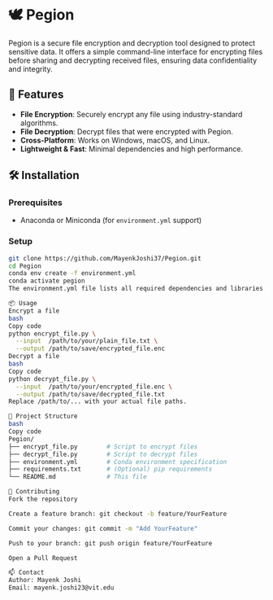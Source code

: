 # 🕊️ Pegion

Pegion is a secure file encryption and decryption tool designed to protect sensitive data. It offers a simple command-line interface for encrypting files before sharing and decrypting received files, ensuring data confidentiality and integrity.

## 🚀 Features
- **File Encryption**: Securely encrypt any file using industry-standard algorithms.  
- **File Decryption**: Decrypt files that were encrypted with Pegion.  
- **Cross-Platform**: Works on Windows, macOS, and Linux.  
- **Lightweight & Fast**: Minimal dependencies and high performance.

## 🛠️ Installation

### Prerequisites
- Anaconda or Miniconda (for `environment.yml` support)

### Setup
```bash
git clone https://github.com/MayenkJoshi37/Pegion.git
cd Pegion
conda env create -f environment.yml
conda activate pegion
The environment.yml file lists all required dependencies and libraries.

📦 Usage
Encrypt a file
bash
Copy code
python encrypt_file.py \
  --input  /path/to/your/plain_file.txt \
  --output /path/to/save/encrypted_file.enc
Decrypt a file
bash
Copy code
python decrypt_file.py \
  --input  /path/to/your/encrypted_file.enc \
  --output /path/to/save/decrypted_file.txt
Replace /path/to/... with your actual file paths.

📁 Project Structure
bash
Copy code
Pegion/
├── encrypt_file.py        # Script to encrypt files
├── decrypt_file.py        # Script to decrypt files
├── environment.yml        # Conda environment specification
├── requirements.txt       # (Optional) pip requirements
└── README.md              # This file

🤝 Contributing
Fork the repository

Create a feature branch: git checkout -b feature/YourFeature

Commit your changes: git commit -m "Add YourFeature"

Push to your branch: git push origin feature/YourFeature

Open a Pull Request

📫 Contact
Author: Mayenk Joshi
Email: mayenk.joshi23@vit.edu

